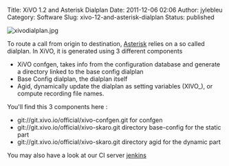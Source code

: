 Title: XiVO 1.2 and Asterisk Dialplan
Date: 2011-12-06 02:06
Author: jylebleu
Category: Software
Slug: xivo-12-and-asterisk-dialplan
Status: published

![xivodialplan.jpg](/images/blog/xivosoft/xivodialplan.jpg "xivodialplan.jpg, déc. 2011")

To route a call from origin to destination,
[Asterisk](http://www.asterisk.org/) relies on a so called dialplan. In
XiVO, it is generated using 3 different components

-   XiVO confgen, takes info from the configuration database and
    generate a directory linked to the base config dialplan
-   Base Config dialplan, the dialplan itself
-   Agid, dynamically update the dialplan as setting variables (XIVO\_),
    or compute recording file names.

You'll find this 3 components here :

-   git://git.xivo.io/official/xivo-confgen.git for confgen
-   git://git.xivo.io/official/xivo-skaro.git directory base-config for
    the static part
-   git://git.xivo.io/official/xivo-skaro.git directory agid for the
    dynamic part

You may also have a look at our CI server
[jenkins](http://jenkins.xivo.io/)

</p>


